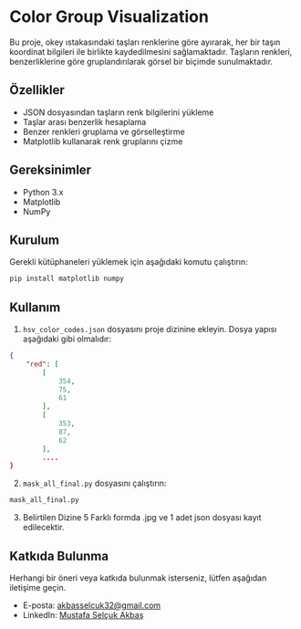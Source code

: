 # Color Group Visualization

Bu proje, okey ıstakasındaki taşları renklerine göre ayırarak, her bir taşın koordinat bilgileri ile birlikte kaydedilmesini sağlamaktadır. Taşların renkleri, benzerliklerine göre gruplandırılarak görsel bir biçimde sunulmaktadır.

## Özellikler

- JSON dosyasından taşların renk bilgilerini yükleme
- Taşlar arası benzerlik hesaplama
- Benzer renkleri gruplama ve görselleştirme
- Matplotlib kullanarak renk gruplarını çizme

## Gereksinimler

- Python 3.x
- Matplotlib
- NumPy

## Kurulum

Gerekli kütüphaneleri yüklemek için aşağıdaki komutu çalıştırın:

```bash
pip install matplotlib numpy
```

## Kullanım

1. `hsv_color_codes.json` dosyasını proje dizinine ekleyin. Dosya yapısı aşağıdaki gibi olmalıdır:

```json
{
    "red": [
        [
            354,
            75,
            61
        ],
        [
            353,
            87,
            62
        ],
        ....
}
```

2. `mask_all_final.py` dosyasını çalıştırın:

```bash
mask_all_final.py
```

3. Belirtilen Dizine 5 Farklı formda .jpg ve 1 adet json dosyası kayıt edilecektir. 

## Katkıda Bulunma

Herhangi bir öneri veya katkıda bulunmak isterseniz, lütfen aşağıdan iletişime geçin.

- E-posta: [akbasselcuk32@gmail.com](mailto:akbasselcuk32@gmail.com)
- LinkedIn: [Mustafa Selçuk Akbaş](https://linkedin.com/in/mustafa-selcuk-akbas)


